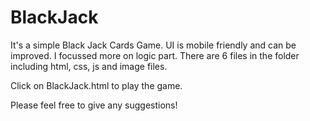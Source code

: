 # BlackJack
It's a simple Black Jack Cards Game. UI is mobile friendly and can be improved. I focussed more on logic part.
There are 6 files in the folder including html, css, js and image files.

Click on BlackJack.html to play the game.

Please feel free to give any suggestions!
